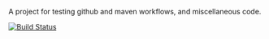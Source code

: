 A project for testing github and maven workflows, and miscellaneous code.  

[![Build Status](https://travis-ci.org/sjdayday/test.png?branch=master)](https://travis-ci.org/sjdayday/test)
